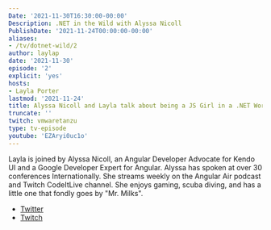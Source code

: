 ```yaml
---
Date: '2021-11-30T16:30:00-00:00'
Description: .NET in the Wild with Alyssa Nicoll
PublishDate: '2021-11-24T00:00:00-00:00'
aliases:
- /tv/dotnet-wild/2
author: laylap
date: '2021-11-30'
episode: '2'
explicit: 'yes'
hosts:
- Layla Porter
lastmod: '2021-11-24'
title: Alyssa Nicoll and Layla talk about being a JS Girl in a .NET World!
truncate: ''
twitch: vmwaretanzu
type: tv-episode
youtube: 'EZAryi0uc1o'
---
```


Layla is joined by Alyssa Nicoll,  an Angular Developer Advocate for Kendo UI and a Google Developer Expert for Angular. Alyssa has spoken at over 30 conferences Internationally. She streams weekly on the Angular Air podcast and Twitch CodeItLive channel. She enjoys gaming, scuba diving, and has a little one that fondly goes by "Mr. Milks".

- [Twitter](https://twitter.com/AlyssaNicoll)
- [Twitch](https://twitch.tv/CodeItLive)
